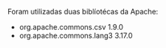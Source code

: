 Foram utilizadas duas biblíotécas da Apache:

* org.apache.commons.csv 1.9.0
* org.apache.commons.lang3 3.17.0
